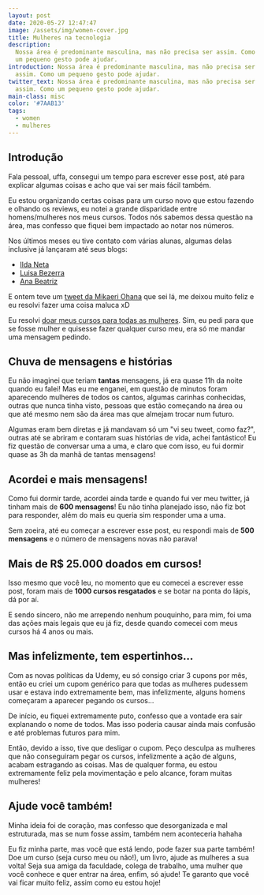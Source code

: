 ```yaml
---
layout: post
date: 2020-05-27 12:47:47
image: /assets/img/women-cover.jpg
title: Mulheres na tecnologia
description:
  Nossa área é predominante masculina, mas não precisa ser assim. Como
  um pequeno gesto pode ajudar.
introduction: Nossa área é predominante masculina, mas não precisa ser
  assim. Como um pequeno gesto pode ajudar.
twitter_text: Nossa área é predominante masculina, mas não precisa ser
  assim. Como um pequeno gesto pode ajudar.
main-class: misc
color: '#7AAB13'
tags:
  - women
  - mulheres
---
```


## Introdução

Fala pessoal, uffa, consegui um tempo para escrever esse post, até para explicar algumas coisas e acho que vai ser mais fácil também.

Eu estou organizando certas coisas para um curso novo que estou fazendo e olhando os reviews, eu notei a grande disparidade entre homens/mulheres nos meus cursos. Todos nós sabemos dessa questão na área, mas confesso que fiquei bem impactado ao notar nos números.

Nos últimos meses eu tive contato com várias alunas, algumas delas inclusive já lançaram até seus blogs:

- [Ilda Neta](https://ildaneta.netlify.app/)
- [Luisa Bezerra](https://www.luisabezerra.com.br/)
- [Ana Beatriz](https://anabneri.com.br/)

E ontem teve um [tweet da Mikaeri Ohana](https://twitter.com/mikaeriohana/status/1265438450997702656) que sei lá, me deixou muito feliz e eu resolvi fazer uma coisa maluca xD

Eu resolvi [doar meus cursos para todas as mulheres](https://twitter.com/Willian_justen/status/1265444818743853057). Sim, eu pedi para que se fosse mulher e quisesse fazer qualquer curso meu, era só me mandar uma mensagem pedindo.

## Chuva de mensagens e histórias

Eu não imaginei que teriam **tantas** mensagens, já era quase 11h da noite quando eu falei! Mas eu me enganei, em questão de minutos foram aparecendo mulheres de todos os cantos, algumas carinhas conhecidas, outras que nunca tinha visto, pessoas que estão começando na área ou que até mesmo nem são da área mas que almejam trocar num futuro.

Algumas eram bem diretas e já mandavam só um "vi seu tweet, como faz?", outras até se abriram e contaram suas histórias de vida, achei fantástico! Eu fiz questão de conversar uma a uma, e claro que com isso, eu fui dormir quase as 3h da manhã de tantas mensagens!

## Acordei e mais mensagens!

Como fui dormir tarde, acordei ainda tarde e quando fui ver meu twitter, já tinham mais de **600 mensagens**! Eu não tinha planejado isso, não fiz bot para responder, além do mais eu queria sim responder uma a uma.

Sem zoeira, até eu começar a escrever esse post, eu respondi mais de **500 mensagens** e o número de mensagens novas não parava!

## Mais de R\$ 25.000 doados em cursos!

Isso mesmo que você leu, no momento que eu comecei a escrever esse post, foram mais de **1000 cursos resgatados** e se botar na ponta do lápis, dá por aí.

E sendo sincero, não me arrependo nenhum pouquinho, para mim, foi uma das ações mais legais que eu já fiz, desde quando comecei com meus cursos há 4 anos ou mais.

## Mas infelizmente, tem espertinhos...

Com as novas políticas da Udemy, eu só consigo criar 3 cupons por mês, então eu criei um cupom genérico para que todas as mulheres pudessem usar e estava indo extremamente bem, mas infelizmente, alguns homens começaram a aparecer pegando os cursos...

De início, eu fiquei extremamente puto, confesso que a vontade era sair explanando o nome de todos. Mas isso poderia causar ainda mais confusão e até problemas futuros para mim.

Então, devido a isso, tive que desligar o cupom. Peço desculpa as mulheres que não conseguiram pegar os cursos, infelizmente a ação de alguns, acabam estragando as coisas. Mas de qualquer forma, eu estou extremamente feliz pela movimentação e pelo alcance, foram muitas mulheres!

## Ajude você também!

Minha ideia foi de coração, mas confesso que desorganizada e mal estruturada, mas se num fosse assim, também nem aconteceria hahaha

Eu fiz minha parte, mas você que está lendo, pode fazer sua parte também! Doe um curso (seja curso meu ou não!), um livro, ajude as mulheres a sua volta! Seja sua amiga da faculdade, colega de trabalho, uma mulher que você conhece e quer entrar na área, enfim, só ajude! Te garanto que você vai ficar muito feliz, assim como eu estou hoje!
